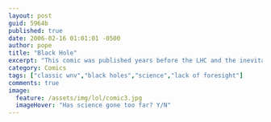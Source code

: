 ```yaml
---
layout: post
guid: 5964b
published: true
date: 2006-02-16 01:01:01 -0500
author: pope
title: "Black Hole"
excerpt: "This comic was published years before the LHC and the inevitable doom it will be bringing to us all became common knowledge. Just think about that for a minute. I think Scott might be an oracle."
category: Comics
tags: ["classic wnv","black holes","science","lack of foresight"]
comments: true 
image:
  feature: /assets/img/lol/comic3.jpg
  imageHover: "Has science gone too far? Y/N"
---
```


